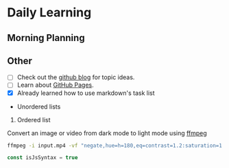 # Daily Learning
## Morning Planning
## Other

- [ ] Check out the [github blog](https://github.blog/) for topic ideas.
- [ ] Learn about [GitHub Pages](https://skills.github.com/#first-day-on-github).
- [X] Already learned how to use markdown's task list

- Unordered lists
1. Ordered list

Convert an image or video from dark mode to light mode using [ffmpeg](https://www.ffmpeg.org)

```bash
ffmpeg -i input.mp4 -vf "negate,hue=h=180,eq=contrast=1.2:saturation=1.1" output.mp4
```
```js
const isJsSyntax = true
```
